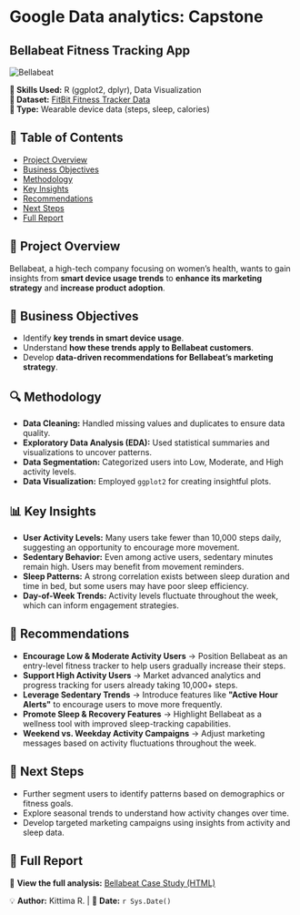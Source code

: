 # Google Data analytics: Capstone
## Bellabeat Fitness Tracking App
![Bellabeat](https://github.com/KittimaRodriguez/data-analytics-case-study/blob/main/bellabeat-case-study/1*SjEGKrjDp7skk4URhzW5Nw.png)

**📝 Skills Used:** R (ggplot2, dplyr), Data Visualization  
**📂 Dataset:** [FitBit Fitness Tracker Data](https://www.kaggle.com/datasets/arashnic/fitbit)  
**📂 Type:** Wearable device data (steps, sleep, calories)  

## 📌 Table of Contents  
- [Project Overview](#project-overview)  
- [Business Objectives](#business-objectives)  
- [Methodology](#methodology)  
- [Key Insights](#key-insights)  
- [Recommendations](#recommendations)  
- [Next Steps](#next-steps)  
- [Full Report](#full-report)  

## 📌 Project Overview  
Bellabeat, a high-tech company focusing on women’s health, wants to gain insights from **smart device usage trends** to **enhance its marketing strategy** and **increase product adoption**.  

## 🎯 Business Objectives  
- Identify **key trends in smart device usage**.  
- Understand **how these trends apply to Bellabeat customers**.  
- Develop **data-driven recommendations for Bellabeat’s marketing strategy**.  

## 🔍 Methodology  
- **Data Cleaning:** Handled missing values and duplicates to ensure data quality.  
- **Exploratory Data Analysis (EDA):** Used statistical summaries and visualizations to uncover patterns.  
- **Data Segmentation:** Categorized users into Low, Moderate, and High activity levels.  
- **Data Visualization:** Employed `ggplot2` for creating insightful plots.  

## 📊 Key Insights  
- **User Activity Levels:** Many users take fewer than 10,000 steps daily, suggesting an opportunity to encourage more movement.  
- **Sedentary Behavior:** Even among active users, sedentary minutes remain high. Users may benefit from movement reminders.  
- **Sleep Patterns:** A strong correlation exists between sleep duration and time in bed, but some users may have poor sleep efficiency.  
- **Day-of-Week Trends:** Activity levels fluctuate throughout the week, which can inform engagement strategies.  

## 🚀 Recommendations  
- **Encourage Low & Moderate Activity Users** → Position Bellabeat as an entry-level fitness tracker to help users gradually increase their steps.  
- **Support High Activity Users** → Market advanced analytics and progress tracking for users already taking 10,000+ steps.  
- **Leverage Sedentary Trends** → Introduce features like **"Active Hour Alerts"** to encourage users to move more frequently.  
- **Promote Sleep & Recovery Features** → Highlight Bellabeat as a wellness tool with improved sleep-tracking capabilities.  
- **Weekend vs. Weekday Activity Campaigns** → Adjust marketing messages based on activity fluctuations throughout the week.  

## 📌 Next Steps  
- Further segment users to identify patterns based on demographics or fitness goals.  
- Explore seasonal trends to understand how activity changes over time.  
- Develop targeted marketing campaigns using insights from activity and sleep data.  


## 📄 Full Report  
📂 **View the full analysis:** [Bellabeat Case Study (HTML)](https://7178557d4a1548b6ac7f440911ba518d.app.posit.cloud/file_show?path=%2Fcloud%2Fproject%2Fbellabeat_case_study.html)


💡 **Author:** Kittima R. | 📅 **Date:** `r Sys.Date()`  

